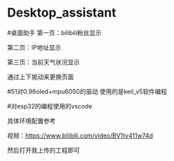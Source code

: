 # Desktop_assistant
#桌面助手
第一页：bilibili粉丝显示

第二页：IP地址显示

第三页：当前天气状况显示

通过上下晃动来更换页面

#51对0.96oled+mpu6050的驱动
使用的是keil_v5软件编程

#对esp32的编程使用的vscode

具体环境配置参考

视频：https://www.bilibili.com/video/BV1tv411w74d

然后打开我上传的工程即可
